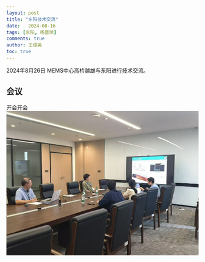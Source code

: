 ```yaml
---
layout: post
title: "东阳技术交流"
date:   2024-08-16
tags: [东阳, 杨晋玲]
comments: true
author: 王俊英
toc: true
---
```


2024年8月26日
MEMS中心高桥越雄与东阳进行技术交流。

<!-- more -->

## 会议
开会开会
![](../images/2024/8/17/微信图片_20240821155558.jpg)




